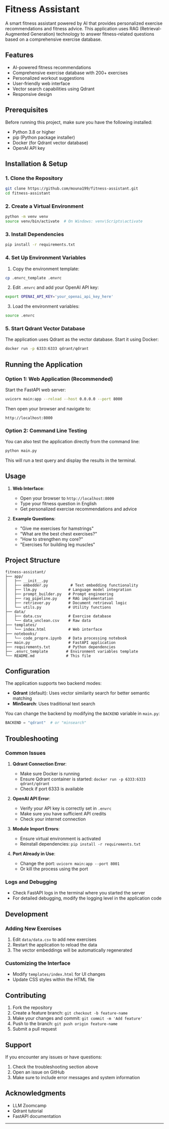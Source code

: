 # Fitness Assistant 
A smart fitness assistant powered by AI that provides personalized exercise recommendations and fitness advice. This application uses RAG (Retrieval-Augmented Generation) technology to answer fitness-related questions based on a comprehensive exercise database.

## Features

- AI-powered fitness recommendations
- Comprehensive exercise database with 200+ exercises
- Personalized workout suggestions
- User-friendly web interface
- Vector search capabilities using Qdrant
- Responsive design

## Prerequisites

Before running this project, make sure you have the following installed:

- Python 3.8 or higher
- pip (Python package installer)
- Docker (for Qdrant vector database)
- OpenAI API key

## Installation & Setup

### 1. Clone the Repository

```bash
git clone https://github.com/mouna199/fitness-assistant.git
cd fitness-assistant
```

### 2. Create a Virtual Environment

```bash
python -m venv venv
source venv/bin/activate  # On Windows: venv\Scripts\activate
```

### 3. Install Dependencies

```bash
pip install -r requirements.txt
```

### 4. Set Up Environment Variables

1. Copy the environment template:
```bash
cp .envrc_template .envrc
```

2. Edit `.envrc` and add your OpenAI API key:
```bash
export OPENAI_API_KEY='your_openai_api_key_here'
```

3. Load the environment variables:
```bash
source .envrc
```

### 5. Start Qdrant Vector Database

The application uses Qdrant as the vector database. Start it using Docker:

```bash
docker run -p 6333:6333 qdrant/qdrant
```

## Running the Application

### Option 1: Web Application (Recommended)

Start the FastAPI web server:

```bash
uvicorn main:app --reload --host 0.0.0.0 --port 8000
```

Then open your browser and navigate to:
```
http://localhost:8000
```

### Option 2: Command Line Testing

You can also test the application directly from the command line:

```bash
python main.py
```

This will run a test query and display the results in the terminal.

## Usage

1. **Web Interface**: 
   - Open your browser to `http://localhost:8000`
   - Type your fitness question in English
   - Get personalized exercise recommendations and advice

2. **Example Questions**:
   - "Give me exercises for hamstrings"
   - "What are the best chest exercises?"
   - "How to strengthen my core?"
   - "Exercises for building leg muscles"

## Project Structure

```
fitness-assistant/
├── app/
│   ├── __init__.py
│   ├── embedder.py          # Text embedding functionality
│   ├── llm.py              # Language model integration
│   ├── prompt_builder.py   # Prompt engineering
│   ├── rag_pipeline.py     # RAG implementation
│   ├── retriever.py        # Document retrieval logic
│   └── utils.py            # Utility functions
├── data/
│   ├── data.csv            # Exercise database
│   └── data_unclean.csv    # Raw data
├── templates/
│   └── index.html          # Web interface
├── notebooks/
│   └── code_propre.ipynb   # Data processing notebook
├── main.py                 # FastAPI application
├── requirements.txt        # Python dependencies
├── .envrc_template        # Environment variables template
└── README.md              # This file
```

## Configuration

The application supports two backend modes:

- **Qdrant** (default): Uses vector similarity search for better semantic matching
- **MinSearch**: Uses traditional text search

You can change the backend by modifying the `BACKEND` variable in `main.py`:

```python
BACKEND = "qdrant"  # or "minsearch"
```

## Troubleshooting

### Common Issues

1. **Qdrant Connection Error**:
   - Make sure Docker is running
   - Ensure Qdrant container is started: `docker run -p 6333:6333 qdrant/qdrant`
   - Check if port 6333 is available

2. **OpenAI API Error**:
   - Verify your API key is correctly set in `.envrc`
   - Make sure you have sufficient API credits
   - Check your internet connection

3. **Module Import Errors**:
   - Ensure virtual environment is activated
   - Reinstall dependencies: `pip install -r requirements.txt`

4. **Port Already in Use**:
   - Change the port: `uvicorn main:app --port 8001`
   - Or kill the process using the port

### Logs and Debugging

- Check FastAPI logs in the terminal where you started the server
- For detailed debugging, modify the logging level in the application code

## Development

### Adding New Exercises

1. Edit `data/data.csv` to add new exercises
2. Restart the application to reload the data
3. The vector embeddings will be automatically regenerated

### Customizing the Interface

- Modify `templates/index.html` for UI changes
- Update CSS styles within the HTML file

## Contributing

1. Fork the repository
2. Create a feature branch: `git checkout -b feature-name`
3. Make your changes and commit: `git commit -m 'Add feature'`
4. Push to the branch: `git push origin feature-name`
5. Submit a pull request


## Support

If you encounter any issues or have questions:

1. Check the troubleshooting section above
2. Open an issue on GitHub
3. Make sure to include error messages and system information

## Acknowledgments

- LLM Zoomcamp
- Qdrant tutorial
- FastAPI documentation

---
